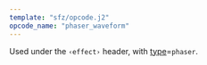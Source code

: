 ```yaml
---
template: "sfz/opcode.j2"
opcode_name: "phaser_waveform"
---
```

Used under the `‹effect›` header, with [type]=`phaser`.

[type]: type.md#phaser
